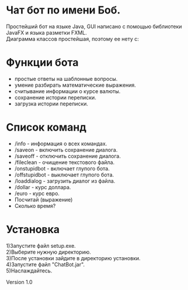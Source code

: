 # Чат бот по имени Боб.
Простейший бот на языке Java, GUI написано с помощью библиотеки JavaFX и языка разметки FXML.  
Диаграмма классов простейшая, поэтому ее нету с:

# Функции бота
 - простые ответы на шаблонные вопросы. 
 - умение разбирать математические выражения.
 - считывание информации о курсе валюты.
 - сохранение истории переписки.
 - загрузка истории переписки.
 
# Список команд 
 - /info - информация о всех командах. 
 - /saveon - включить сохранение диалога. 
 - /saveoff - отключить сохранение диалога.
 - /fileclean - очищение текстового файла.  
 - /onstupidbot - включает глупого бота.
 - /offstupidbot - выключает глупого бота. 
 - /loaddialog - загрузить диалог из файла. 
 - /dollar - курс доллара.
 - /euro - курс евро.
 - Посчитай (выражение)
 - Сколько время?
 
# Установка
 1)Запустите файл setup.exe.  
 2)Выберите нужную директорию.   
 3)После установки зайдите в директорию установки.  
 4)Запустите файл "ChatBot.jar".    
 5)Наслаждайтесь.  
 
Version 1.0  
